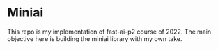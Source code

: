 # Miniai
This repo is my implementation of fast-ai-p2 course of 2022. The main objective here is building the miniai library with my own take. 
